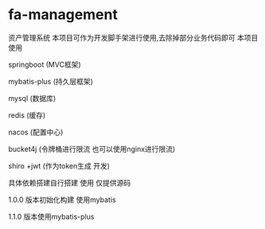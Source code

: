 # fa-management
资产管理系统
本项目可作为开发脚手架进行使用,去除掉部分业务代码即可
本项目使用

springboot (MVC框架)

mybatis-plus (持久层框架)

mysql (数据库)

redis (缓存)

nacos (配置中心)

bucket4j (令牌桶进行限流 也可以使用nginx进行限流)

shiro +jwt (作为token生成 开发)

具体依赖搭建自行搭建 使用 仅提供源码

1.0.0 版本初始化构建 使用mybatis 

1.1.0 版本使用mybatis-plus